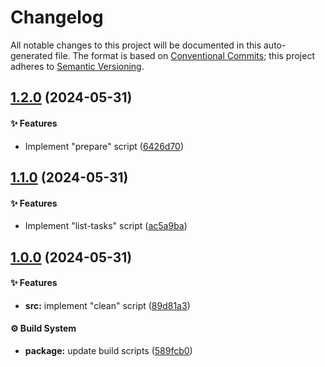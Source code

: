 # Changelog

All notable changes to this project will be documented in this auto-generated
file. The format is based on [Conventional Commits][1];
this project adheres to [Semantic Versioning][2].

## [1.2.0][3] (2024-05-31)

#### ✨ Features

- Implement "prepare" script ([6426d70][4])

## [1.1.0][5] (2024-05-31)

#### ✨ Features

- Implement "list-tasks" script ([ac5a9ba][6])

## [1.0.0][7] (2024-05-31)

#### ✨ Features

- **src:** implement "clean" script ([89d81a3][8])

#### ⚙️ Build System

- **package:** update build scripts ([589fcb0][9])

[1]: https://conventionalcommits.org
[2]: https://semver.org
[3]: https://github.com/Xunnamius/xscripts/compare/v1.1.0...v1.2.0
[4]: https://github.com/Xunnamius/xscripts/commit/6426d70a844a1c3242d719bd648b2a5caf61a12c
[5]: https://github.com/Xunnamius/xscripts/compare/v1.0.0...v1.1.0
[6]: https://github.com/Xunnamius/xscripts/commit/ac5a9ba2ac77873619069cecc5a364cd09a74d43
[7]: https://github.com/Xunnamius/xscripts/compare/589fcb01d65182c25a9604c55909b2667bd1b1e0...v1.0.0
[8]: https://github.com/Xunnamius/xscripts/commit/89d81a3e405096de202bc1f6be61ab5d58fc3e1e
[9]: https://github.com/Xunnamius/xscripts/commit/589fcb01d65182c25a9604c55909b2667bd1b1e0
